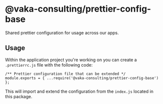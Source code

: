 # @vaka-consulting/prettier-config-base

Shared prettier configuration for usage across our apps.

## Usage

Within the application project you're working on you can create a `.prettierrc.js` file with the following code:

```
/** Prettier configuration file that can be extended */
module.exports = { ...require('@vaka-consulting/prettier-config-base') };
```

This will import and extend the configuration from the `index.js` located in this package.
